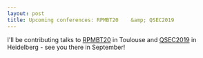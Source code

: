 ```yaml
---
layout: post
title: Upcoming conferences: RPMBT20	&amp; QSEC2019
---
```

I'll be contributing talks to <a href='https://20thrpmbt.sciencesconf.org/?forward-action=index&forward-controller=index&lang=en' target='blank'>RPMBT20</a> in Toulouse and <a href='https://indico.physi.uni-heidelberg.de/event/95/overview' target='blank'>QSEC2019</a> in Heidelberg - see you there in September!
